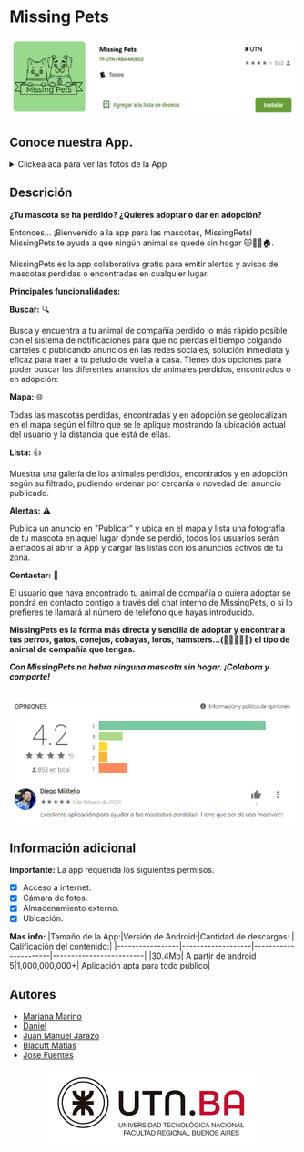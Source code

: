 # Missing Pets
<p align="center">
  <img src="https://github.com/UTN-FRBA-Mobile/MissingPets/blob/main/img/picture03.png"  title="TP-MissingPets">
</p>

## Conoce nuestra App.

<details><summary>Clickea aca para ver las fotos de la App </summary>
<p align="center">
  <img src="https://github.com/UTN-FRBA-Mobile/MissingPets/blob/main/img/img1.jpg" alt="alt example  " width="130"  border="0" title="TP-MissingPets">
  <img src="https://github.com/UTN-FRBA-Mobile/MissingPets/blob/main/img/img2.jpg" alt="alt example  " width="130"  border="0" title="TP-MissingPets">
  <img src="https://github.com/UTN-FRBA-Mobile/MissingPets/blob/main/img/img3.jpg" alt="alt example  " width="130"  border="0" title="TP-MissingPets">
  <img src="https://github.com/UTN-FRBA-Mobile/MissingPets/blob/main/img/img4.jpg" alt="alt example  " width="130"  border="0" title="TP-MissingPets">
  <img src="https://github.com/UTN-FRBA-Mobile/MissingPets/blob/main/img/img5.jpg" alt="alt example  " width="130"  border="0" title="TP-MissingPets">
  <img src="https://github.com/UTN-FRBA-Mobile/MissingPets/blob/main/img/img6.jpg" alt="alt example  " width="130"  border="0" title="TP-MissingPets">
  <img src="https://github.com/UTN-FRBA-Mobile/MissingPets/blob/main/img/img7.jpg" alt="alt example  " width="130"  border="0" title="TP-MissingPets">
  <img src="https://github.com/UTN-FRBA-Mobile/MissingPets/blob/main/img/img8.jpg" alt="alt example  " width="130"  border="0" title="TP-MissingPets">
  <img src="https://github.com/UTN-FRBA-Mobile/MissingPets/blob/main/img/img9.jpg" alt="alt example  " width="130"  border="0" title="TP-MissingPets">
</p>
</details>

## Descrición

**¿Tu mascota se ha perdido? ¿Quieres adoptar o dar en adopción?**

Entonces… ¡Bienvenido a la app para las mascotas, MissingPets!
MissingPets te ayuda a que ningún animal se quede sin hogar 🐱🐶🦜🏠.

MissingPets es la app colaborativa gratis para emitir alertas y avisos de mascotas perdidas o encontradas en cualquier lugar.

**Principales funcionalidades:**

**Buscar:** 🔍

Busca y encuentra a tu animal de compañía perdido lo más rápido posible con el sistema de notificaciones para que no pierdas el tiempo colgando carteles o publicando anuncios en las redes sociales, solución inmediata y eficaz para traer a tu peludo de vuelta a casa.
Tienes dos opciones para poder buscar los diferentes anuncios de animales perdidos, encontrados o en adopción:

**Mapa:** 🌐

Todas las mascotas perdidas, encontradas y en adopción se geolocalizan en el mapa según el filtro que se le aplique mostrando la ubicación actual del usuario y la distancia que está de ellas.

**Lista:** 👍

Muestra una galería de los animales perdidos, encontrados y en adopción según su filtrado, pudiendo ordenar por cercanía o novedad del anuncio publicado.

**Alertas:** ⚠️

Publica un anuncio en "Publicar" y ubica en el mapa y lista una fotografía de tu mascota en aquel lugar donde se perdió, todos los usuarios serán alertados al abrir la App y cargar las listas con los anuncios activos de tu zona.

**Contactar:** 📨

El usuario que haya encontrado tu animal de compañía o quiera adoptar se pondrá en contacto contigo a través del chat interno de MissingPets, o si lo prefieres te llamará al número de teléfono que hayas introducido.


**MissingPets es la forma más directa y sencilla de adoptar y encontrar a tus perros, gatos, conejos, cobayas, loros, hamsters...(🐶🐱🐭🐹🐰) el tipo de animal de compañía que tengas.**

***Con MissingPets no habra ninguna mascota sin hogar. ¡Colabora y comparte!***

## 

<p align="center">
  <img src="https://github.com/UTN-FRBA-Mobile/MissingPets/blob/main/img/picture01.png"  title="Puntaje de la app">
</p>

## Información adicional

**Importante:**
La app requerida los siguientes permisos.
- [x] Acceso a internet.
- [x] Cámara de fotos.
- [X] Almacenamiento externo.
- [X] Ubicación.

**Mas info:**
|Tamaño de la App:|Versión de Android:|Cantidad de descargas: | Calificación del contenido:|
|-----------------|-------------------|----------------------|-------------------------|
|30.4Mb| A partir de android 5|1,000,000,000+| Aplicación apta para todo publico|

## Autores

* [Mariana Marino](http://github.com/marumarino)
* [Daniel](http://github.com/asp2021)
* [Juan Manuel Jarazo](http://github.com/ingscyther)
* [Blacutt Matias](http://github.com/blacuttmatias)
* [Jose Fuentes](http://github.com/josecplusplus)

<p align="center">
  <img src="https://github.com/UTN-FRBA-Mobile/MissingPets/blob/main/img/picture02.png"  title="Logo-UTN.BA">
</p>

